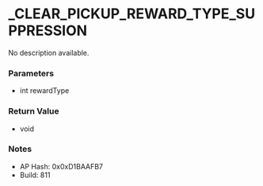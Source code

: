 # _CLEAR_PICKUP_REWARD_TYPE_SUPPRESSION

No description available.

### Parameters
* int rewardType

### Return Value
* void

### Notes
* AP Hash: 0x0xD1BAAFB7
* Build: 811

